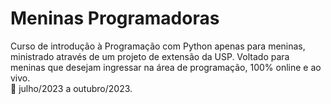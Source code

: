 # Meninas Programadoras

Curso de introdução à Programação com Python apenas para meninas, ministrado através de um projeto de extensão da USP. Voltado para meninas que desejam ingressar na área de programação, 100% online e ao vivo.   
📅 julho/2023 a outubro/2023.

